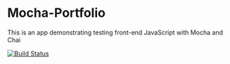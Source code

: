 # Mocha-Portfolio
This is an app demonstrating testing front-end JavaScript with Mocha and Chai

[![Build Status](https://travis-ci.org/jamesrico/Mocha-Portfolio.svg)](https://travis-ci.org/jamesrico/Mocha-Portfolio)


